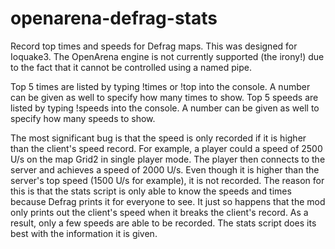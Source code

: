 # openarena-defrag-stats
Record top times and speeds for Defrag maps.
This was designed for Ioquake3. The OpenArena engine is not currently supported (the irony!) due to the fact that it cannot be controlled using a named pipe.

Top 5 times are listed by typing !times or !top into the console. A number can be given as well to specify how many times to show.
Top 5 speeds are listed by typing !speeds into the console. A number can be given as well to specify how many speeds to show.

The most significant bug is that the speed is only recorded if it is higher than the client's speed record. For example, a player could a speed of 2500 U/s on the map Grid2 in single player mode. The player then connects to the server and achieves a speed of 2000 U/s. Even though it is higher than the server's top speed (1500 U/s for example), it is not recorded. The reason for this is that the stats script is only able to know the speeds and times because Defrag prints it for everyone to see. It just so happens that the mod only prints out the client's speed when it breaks the client's record. As a result, only a few speeds are able to be recorded. The stats script does its best with the information it is given.
